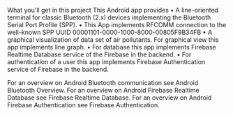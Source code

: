 What you'll get in this project 
This Android app provides
•	A line-oriented terminal for classic Bluetooth (2.x) devices implementing the Bluetooth Serial Port Profile (SPP).
•	This App implements RFCOMM connection to the well-known SPP UUID 00001101-0000-1000-8000-00805F9B34FB
•	A graphical visualization of data set of air pollutants. For graphical view this app implements line graph.
•	For database this app implements Firebase Realtime Database service of the Firebase in the backend.
•	For authentication of a user this app implements Firebase Authentication service of Firebase in the backend.

For an overview on Android Bluetooth communication see Android Bluetooth Overview.
For an overview on Android Firebase Realtime Database see Firebase Realtime Database.
For an overview on Android Firebase Authentication see Firebase Authentication.
